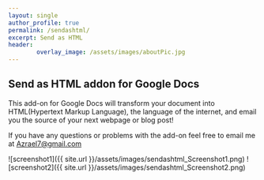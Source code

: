```yaml
---
layout: single
author_profile: true
permalink: /sendashtml/
excerpt: Send as HTML
header:
        overlay_image: /assets/images/aboutPic.jpg
---
```

## Send as HTML addon for Google Docs
This add-on for Google Docs will transform your document into HTML(Hypertext Markup Language), the language of the internet, and email you the source of your next webpage or blog post!

If you have any questions or problems with the add-on feel free to email me at Azrael7@gmail.com

![screenshot1]({{ site.url }}/assets/images/sendashtml_Screenshot1.png)
![screenshot2]({{ site.url }}/assets/images/sendashtml_Screenshot2.png)

